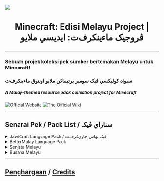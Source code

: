 ![](https://imgur.com/0HxIaqK.png)

# <p align="center">Minecraft: Edisi Melayu Project | ڤروجيک ماءينکرف‌ت: ايديسي ملايو</p>

---

### Sebuah projek koleksi pek sumber bertemakan Melayu untuk Minecraft!</p>
### <p align=left>سبواه کوليکسي ڤيک سومبر برتيماکن ملايو اونتوق ماءينکرف‌ت</p>
##### A Malay-themed resource pack collection project for Minecraft</p>

[![Official Website](https://imgur.com/cHpL4jz.png)](https://bit.ly/LamanWebMCEM)
[![The Official Wiki](https://imgur.com/bYJyjcA.png)](https://mcedisimelayu.gitbook.io/wiki)

---

## Senarai Pek / Pack List / سناراي ڤيک
<details close>
<summary>JawiCraft Language Pack / ڤيک بهاس جاوي‌کرف‌ت</summary>
<br>
<img src="https://i.imgur.com/OgENFEb.png" 
     width="240" 
     height="60" /></p>
oleh/by NuruddinPlays, Ahmad Ali Karim, Niskala Airaha, Naufal Rizky Rahardian, jonnaszamanone</p>
Muat Turun / Download</p>
<a href="https://modrinth.com/resourcepack/jawicraft-language-pack/"><img src="https://cdn.jsdelivr.net/npm/@intergrav/devins-badges@3/assets/cozy/available/modrinth_64h.png"></a>
</details>
<details close>
<summary>BetterMalay Language Pack</summary>
<br>

<img src="https://github.com/Minecraft-EdisiMelayu/.github/assets/77572972/a1eb5d69-619a-4703-8b8b-4f3548b33d78" 
     width="128" /></p>
oleh/by NuruddinPlays, Ahmad Ali Karim, Translators for the latest Minecraft versions</p>
Muat Turun</p>
<a href="https://modrinth.com/resourcepack/bettermalay-language-pack/"><img src="https://cdn.jsdelivr.net/npm/@intergrav/devins-badges@3/assets/cozy/available/modrinth_64h.png"></a>
</details>
<details close>
<summary>Senjata Melayu</summary>
<br>
<img src="https://i.imgur.com/G6h3HOV.png" 
     width="128" 
     height="119" /></p>
oleh/by NuruddinPlays, Ahmad Ali Karim, CP_131, LitBoiss</p>
Muat Turun</p>
<a href="https://modrinth.com/resourcepack/senjata-melayu/"><img src="https://cdn.jsdelivr.net/npm/@intergrav/devins-badges@3/assets/cozy/available/modrinth_64h.png"></a>
<a href="https://www.planetminecraft.com/texture-pack/bedrock-keris-melayu-malay-keris/"><img src="https://github.com/blryface/blurrybadges/blob/main/badges/64h/Avaliable%20On%20PMC.png?raw=true"></a> <- Bedrock Version
</details>
<details close>
<summary>Busana Melayu</summary>
<br>
<img src="https://github.com/Minecraft-EdisiMelayu/.github/assets/77572972/93021e64-1300-4c16-8a8b-42d18b86bae4" 
     width="128" 
     height="128" /></p>
oleh flurrrrrrrry, NuruddinPlays</p>
Muat Turun</p>
<a href="https://modrinth.com/resourcepack/busana-melayu/"><img src="https://cdn.jsdelivr.net/npm/@intergrav/devins-badges@3/assets/cozy/available/modrinth_64h.png"></a> <a href="https://www.curseforge.com/minecraft/texture-packs/busana-melayu"><img src="https://cdn.jsdelivr.net/npm/@intergrav/devins-badges@3/assets/cozy/available/curseforge_64h.png"></a>
<a href="https://www.planetminecraft.com/texture-pack/busana-melayu-bedrock-port"><img src="https://github.com/blryface/blurrybadges/blob/main/badges/64h/Avaliable%20On%20PMC.png?raw=true"></a> <- Bedrock Port
</details>

---

## [Penghargaan](https://mcedisimelayu.gitbook.io/wiki/bahasa-melayu/penghargaan) / [Credits](https://mcedisimelayu.gitbook.io/wiki/english/credits)
